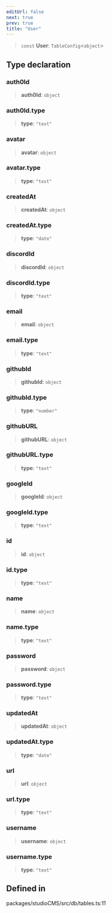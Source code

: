 ```yaml
---
editUrl: false
next: true
prev: true
title: "User"
---
```


> `const` **User**: `TableConfig`\<`object`\>

## Type declaration

### auth0Id

> **auth0Id**: `object`

### auth0Id.type

> **type**: `"text"`

### avatar

> **avatar**: `object`

### avatar.type

> **type**: `"text"`

### createdAt

> **createdAt**: `object`

### createdAt.type

> **type**: `"date"`

### discordId

> **discordId**: `object`

### discordId.type

> **type**: `"text"`

### email

> **email**: `object`

### email.type

> **type**: `"text"`

### githubId

> **githubId**: `object`

### githubId.type

> **type**: `"number"`

### githubURL

> **githubURL**: `object`

### githubURL.type

> **type**: `"text"`

### googleId

> **googleId**: `object`

### googleId.type

> **type**: `"text"`

### id

> **id**: `object`

### id.type

> **type**: `"text"`

### name

> **name**: `object`

### name.type

> **type**: `"text"`

### password

> **password**: `object`

### password.type

> **type**: `"text"`

### updatedAt

> **updatedAt**: `object`

### updatedAt.type

> **type**: `"date"`

### url

> **url**: `object`

### url.type

> **type**: `"text"`

### username

> **username**: `object`

### username.type

> **type**: `"text"`

## Defined in

packages/studioCMS/src/db/tables.ts:11
